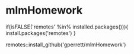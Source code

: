 # mlmHomework

if(isFALSE('remotes' %in% installed.packages())){
  install.packages('remotes')
}

remotes::install_github('gperrett/mlmHomework')
